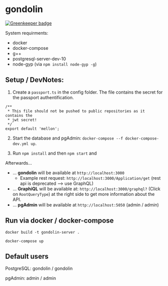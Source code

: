 # gondolin

[![Greenkeeper badge](https://badges.greenkeeper.io/terrestris/gondolin.svg)](https://greenkeeper.io/)

System requirments:

- docker
- docker-compose
- g++
- postgresql-server-dev-10
- node-gyp (via `npm install node-gyp -g`)

## Setup / DevNotes:

1. Create a `passport.ts` in the config folder. The file contains the
secret for the passport authentification.

```
/**
 * This file should not be pushed to public repositories as it contains the
 * jwt secret!
 */
export default 'mellon';
```

2. Start the database and pgAdmin: `docker-compose --f docker-compose-dev.yml up`.

3. Run `npm install` and then `npm start` and

Afterwards…

- … **gondolin** will be available at `http://localhost:3000`
  - Example rest request: `http://localhost:3000/Application/get` (rest api is deprecated --> use GraphQL)
- … **GraphiQL** will be available at: `http://localhost:3000/graphql?` (Click on `RootQueryType`) at the right side to get more information about the API.
- … **pgAdmin** will be available at `http://localhost:5050` (admin / admin)

## Run via docker / docker-compose

```
docker build -t gondolin-server .

docker-compose up
```

## Default users

PostgreSQL: gondolin / gondolin

pgAdmin: admin / admin
